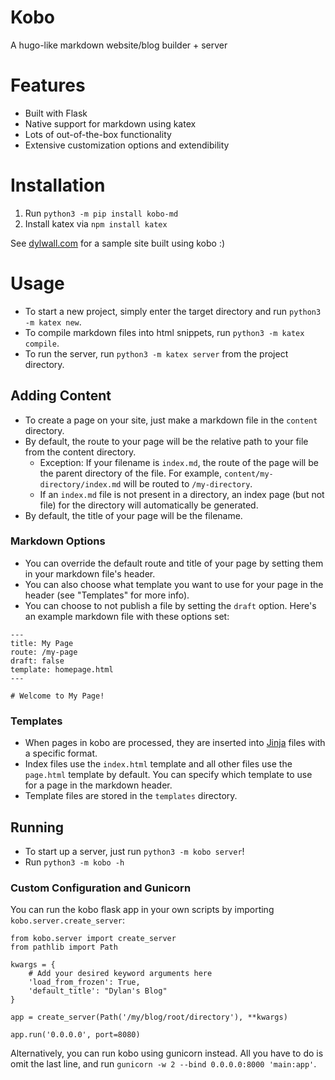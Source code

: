 # Kobo
A hugo-like markdown website/blog builder + server

# Features
- Built with Flask
- Native support for markdown using katex
- Lots of out-of-the-box functionality
- Extensive customization options and extendibility

# Installation
1. Run `python3 -m pip install kobo-md`
2. Install katex via `npm install katex`

See [dylwall.com](http://dylwall.com) for a sample site built using kobo :)

# Usage
- To start a new project, simply enter the target directory and run `python3 -m katex new`.
- To compile markdown files into html snippets, run `python3 -m katex compile`.
- To run the server, run `python3 -m katex server` from the project directory.

## Adding Content
- To create a page on your site, just make a markdown file in the `content` directory.
- By default, the route to your page will be the relative path to your file from the content directory.
    - Exception: If your filename is `index.md`, the route of the page will be the parent directory of the file. For example, `content/my-directory/index.md` will be routed to `/my-directory`.
    - If an `index.md` file is not present in a directory, an index page (but not file) for the directory will automatically be generated.
- By default, the title of your page will be the filename.

### Markdown Options
- You can override the default route and title of your page by setting them in your markdown file's header.
- You can also choose what template you want to use for your page in the header (see "Templates" for more info).
- You can choose to not publish a file by setting the `draft` option.
Here's an example markdown file with these options set:

```
---
title: My Page
route: /my-page
draft: false
template: homepage.html
---

# Welcome to My Page!
```

### Templates
- When pages in kobo are processed, they are inserted into [Jinja](https://jinja.palletsprojects.com/) files with a specific format.
- Index files use the `index.html` template and all other files use the `page.html` template by default. You can specify which template to use for a page in the markdown header.
- Template files are stored in the `templates` directory.

## Running
- To start up a server, just run `python3 -m kobo server`!
- Run `python3 -m kobo -h`

### Custom Configuration and Gunicorn
You can run the kobo flask app in your own scripts by importing `kobo.server.create_server`:

```
from kobo.server import create_server
from pathlib import Path

kwargs = {
    # Add your desired keyword arguments here
    'load_from_frozen': True,
    'default_title': "Dylan's Blog"
}

app = create_server(Path('/my/blog/root/directory'), **kwargs)

app.run('0.0.0.0', port=8080)
```

Alternatively, you can run kobo using gunicorn instead. All you have to do is omit the last line, and run `gunicorn -w 2 --bind 0.0.0.0:8000 'main:app'`.
